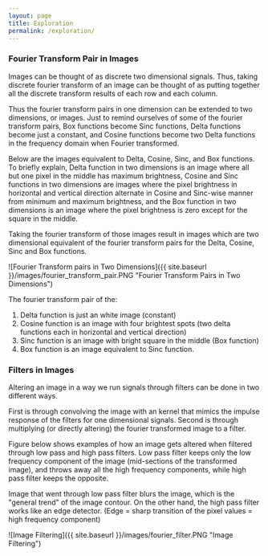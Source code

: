 ```yaml
---
layout: page
title: Exploration
permalink: /exploration/
---
```


### Fourier Transform Pair in Images

Images can be thought of as discrete two dimensional signals. Thus, taking discrete fourier transform of an image can be thought of as putting together all the discrete transform results of each row and each column. 

Thus the fourier transform pairs in one dimension can be extended to two dimensions, or images. Just to remind ourselves of some of the fourier transform pairs, Box functions become Sinc functions, Delta functions become just a constant, and Cosine functions become two Delta functions in the frequency domain when Fourier transformed. 

Below are the images equivalent to Delta, Cosine, Sinc, and Box functions. To briefly explain, Delta function in two dimensions is an image where all but one pixel in the middle has maximum brightness, Cosine and Sinc functions in two dimensions are images where the pixel brightness in horizontal and vertical direction alternate in Cosine and Sinc-wise manner from minimum and maximum brightness, and the Box function in two dimensions is an image where the pixel brightness is zero except for the square in the middle.

Taking the fourier transform of those images result in images which are two dimensional equivalent of the fourier transform pairs for the Delta, Cosine, Sinc and Box functions. 

![Fourier Transform pairs in Two Dimensions]({{ site.baseurl }}/images/fourier_transform_pair.PNG "Fourier Transform Pairs in Two Dimensions")

The fourier transform pair of the:

1. Delta function is just an white image (constant)
2. Cosine function is an image with four brightest spots (two delta functions each in horizontal and vertical direction)
3. Sinc function is an image with bright square in the middle (Box function)
4. Box function is an image equivalent to Sinc function.  


### Filters in Images

Altering an image in a way we run signals through filters can be done in two different ways. 

First is through convolving the image with an kernel that mimics the impulse response of the filters for one dimensional signals.
Second is through multiplying (or directly altering) the fourier transformed image to a filter.

Figure below shows examples of how an image gets altered when filtered through low pass and high pass filters.
Low pass filter keeps only the low frequency component of the image (mid-sections of the transformed image), and throws away all the high frequency components, while high pass filter keeps the opposite.

Image that went through low pass filter blurs the image, which is the "general trend" of the image contour.
On the other hand, the high pass filter works like an edge detector. (Edge = sharp transition of the pixel values = high frequency component)

![Image Filtering]({{ site.baseurl }}/images/fourier_filter.PNG "Image Filtering")